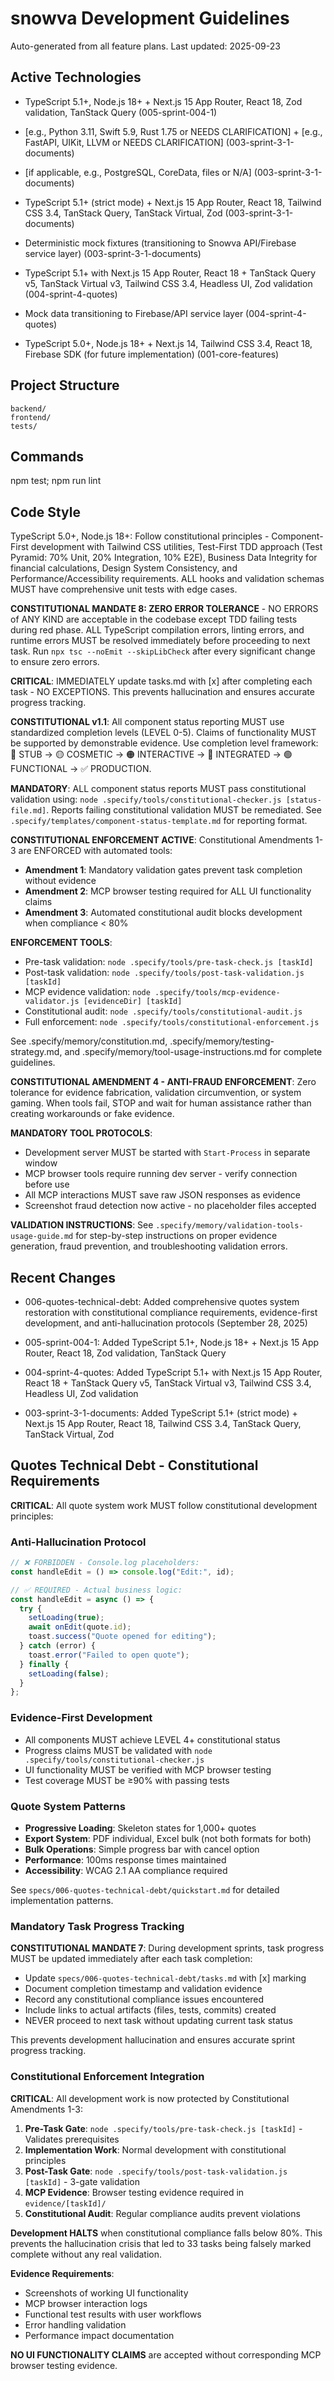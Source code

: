 # snowva Development Guidelines

Auto-generated from all feature plans. Last updated: 2025-09-23

## Active Technologies

- TypeScript 5.1+, Node.js 18+ + Next.js 15 App Router, React 18, Zod validation, TanStack Query (005-sprint-004-1)

- [e.g., Python 3.11, Swift 5.9, Rust 1.75 or NEEDS CLARIFICATION] + [e.g., FastAPI, UIKit, LLVM or NEEDS CLARIFICATION] (003-sprint-3-1-documents)
- [if applicable, e.g., PostgreSQL, CoreData, files or N/A] (003-sprint-3-1-documents)
- TypeScript 5.1+ (strict mode) + Next.js 15 App Router, React 18, Tailwind CSS 3.4, TanStack Query, TanStack Virtual, Zod (003-sprint-3-1-documents)
- Deterministic mock fixtures (transitioning to Snowva API/Firebase service layer) (003-sprint-3-1-documents)
- TypeScript 5.1+ with Next.js 15 App Router, React 18 + TanStack Query v5, TanStack Virtual v3, Tailwind CSS 3.4, Headless UI, Zod validation (004-sprint-4-quotes)
- Mock data transitioning to Firebase/API service layer (004-sprint-4-quotes)

- TypeScript 5.0+, Node.js 18+ + Next.js 14, Tailwind CSS 3.4, React 18, Firebase SDK (for future implementation) (001-core-features)

## Project Structure

```
backend/
frontend/
tests/
```

## Commands

npm test; npm run lint

## Code Style

TypeScript 5.0+, Node.js 18+: Follow constitutional principles - Component-First development with Tailwind CSS utilities, Test-First TDD approach (Test Pyramid: 70% Unit, 20% Integration, 10% E2E), Business Data Integrity for financial calculations, Design System Consistency, and Performance/Accessibility requirements. ALL hooks and validation schemas MUST have comprehensive unit tests with edge cases.

**CONSTITUTIONAL MANDATE 8: ZERO ERROR TOLERANCE** - NO ERRORS of ANY KIND are acceptable in the codebase except TDD failing tests during red phase. ALL TypeScript compilation errors, linting errors, and runtime errors MUST be resolved immediately before proceeding to next task. Run `npx tsc --noEmit --skipLibCheck` after every significant change to ensure zero errors.

**CRITICAL**: IMMEDIATELY update tasks.md with [x] after completing each task - NO EXCEPTIONS. This prevents hallucination and ensures accurate progress tracking.

**CONSTITUTIONAL v1.1**: All component status reporting MUST use standardized completion levels (LEVEL 0-5). Claims of functionality MUST be supported by demonstrable evidence. Use completion level framework: 🔴 STUB → 🟡 COSMETIC → 🟠 INTERACTIVE → 🔵 INTEGRATED → 🟢 FUNCTIONAL → ✅ PRODUCTION.

**MANDATORY**: ALL component status reports MUST pass constitutional validation using: `node .specify/tools/constitutional-checker.js [status-file.md]`. Reports failing constitutional validation MUST be remediated. See `.specify/templates/component-status-template.md` for reporting format.

**CONSTITUTIONAL ENFORCEMENT ACTIVE**: Constitutional Amendments 1-3 are ENFORCED with automated tools:

- **Amendment 1**: Mandatory validation gates prevent task completion without evidence
- **Amendment 2**: MCP browser testing required for ALL UI functionality claims
- **Amendment 3**: Automated constitutional audit blocks development when compliance < 80%

**ENFORCEMENT TOOLS**:

- Pre-task validation: `node .specify/tools/pre-task-check.js [taskId]`
- Post-task validation: `node .specify/tools/post-task-validation.js [taskId]`
- MCP evidence validation: `node .specify/tools/mcp-evidence-validator.js [evidenceDir] [taskId]`
- Constitutional audit: `node .specify/tools/constitutional-audit.js`
- Full enforcement: `node .specify/tools/constitutional-enforcement.js`

See .specify/memory/constitution.md, .specify/memory/testing-strategy.md, and .specify/memory/tool-usage-instructions.md for complete guidelines.

**CONSTITUTIONAL AMENDMENT 4 - ANTI-FRAUD ENFORCEMENT**: Zero tolerance for evidence fabrication, validation circumvention, or system gaming. When tools fail, STOP and wait for human assistance rather than creating workarounds or fake evidence.

**MANDATORY TOOL PROTOCOLS**:

- Development server MUST be started with `Start-Process` in separate window
- MCP browser tools require running dev server - verify connection before use
- All MCP interactions MUST save raw JSON responses as evidence
- Screenshot fraud detection now active - no placeholder files accepted

**VALIDATION INSTRUCTIONS**: See `.specify/memory/validation-tools-usage-guide.md` for step-by-step instructions on proper evidence generation, fraud prevention, and troubleshooting validation errors.

## Recent Changes

- 006-quotes-technical-debt: Added comprehensive quotes system restoration with constitutional compliance requirements, evidence-first development, and anti-hallucination protocols (September 28, 2025)
- 005-sprint-004-1: Added TypeScript 5.1+, Node.js 18+ + Next.js 15 App Router, React 18, Zod validation, TanStack Query

- 004-sprint-4-quotes: Added TypeScript 5.1+ with Next.js 15 App Router, React 18 + TanStack Query v5, TanStack Virtual v3, Tailwind CSS 3.4, Headless UI, Zod validation
- 003-sprint-3-1-documents: Added TypeScript 5.1+ (strict mode) + Next.js 15 App Router, React 18, Tailwind CSS 3.4, TanStack Query, TanStack Virtual, Zod

<!-- MANUAL ADDITIONS START -->

## Quotes Technical Debt - Constitutional Requirements

**CRITICAL**: All quote system work MUST follow constitutional development principles:

### Anti-Hallucination Protocol

```typescript
// ❌ FORBIDDEN - Console.log placeholders:
const handleEdit = () => console.log("Edit:", id);

// ✅ REQUIRED - Actual business logic:
const handleEdit = async () => {
  try {
    setLoading(true);
    await onEdit(quote.id);
    toast.success("Quote opened for editing");
  } catch (error) {
    toast.error("Failed to open quote");
  } finally {
    setLoading(false);
  }
};
```

### Evidence-First Development

- All components MUST achieve LEVEL 4+ constitutional status
- Progress claims MUST be validated with `node .specify/tools/constitutional-checker.js`
- UI functionality MUST be verified with MCP browser testing
- Test coverage MUST be ≥90% with passing tests

### Quote System Patterns

- **Progressive Loading**: Skeleton states for 1,000+ quotes
- **Export System**: PDF individual, Excel bulk (not both formats for both)
- **Bulk Operations**: Simple progress bar with cancel option
- **Performance**: 100ms response times maintained
- **Accessibility**: WCAG 2.1 AA compliance required

See `specs/006-quotes-technical-debt/quickstart.md` for detailed implementation patterns.

### Mandatory Task Progress Tracking

**CONSTITUTIONAL MANDATE 7**: During development sprints, task progress MUST be updated immediately after each task completion:

- Update `specs/006-quotes-technical-debt/tasks.md` with [x] marking
- Document completion timestamp and validation evidence
- Record any constitutional compliance issues encountered
- Include links to actual artifacts (files, tests, commits) created
- NEVER proceed to next task without updating current task status

This prevents development hallucination and ensures accurate sprint progress tracking.

### Constitutional Enforcement Integration

**CRITICAL**: All development work is now protected by Constitutional Amendments 1-3:

1. **Pre-Task Gate**: `node .specify/tools/pre-task-check.js [taskId]` - Validates prerequisites
2. **Implementation Work**: Normal development with constitutional principles
3. **Post-Task Gate**: `node .specify/tools/post-task-validation.js [taskId]` - 3-gate validation
4. **MCP Evidence**: Browser testing evidence required in `evidence/[taskId]/`
5. **Constitutional Audit**: Regular compliance audits prevent violations

**Development HALTS** when constitutional compliance falls below 80%. This prevents the hallucination crisis that led to 33 tasks being falsely marked complete without any real validation.

**Evidence Requirements**:

- Screenshots of working UI functionality
- MCP browser interaction logs
- Functional test results with user workflows
- Error handling validation
- Performance impact documentation

**NO UI FUNCTIONALITY CLAIMS** are accepted without corresponding MCP browser testing evidence.

<!-- MANUAL ADDITIONS END -->
